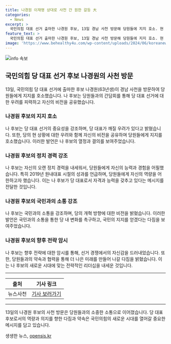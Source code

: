 ```yaml
---
title: 나경원 이재명 상대로 사천 간 원한 갈등 大
categories:
  - News
excerpt: >
  국민의힘 대표 선거 출마한 나경원 후보, 13일 경남 사천 방문해 당원들에 지지 호소. 현 상황 우려 피력하며 당 대표 선택 중요성 강조. 개혁과 균형잡힌 태도 언급하며 당원 존중과 공천혁명 강조. 3년 후 집권 경고하며 자신감 드러내고 강조. 나 후보의 오랜 정치 경력과 현역 의원 경험을 부각함. 서천호 의원의 우주항공복합도시 건설 특별법 국회 통과 적극 도움 약속. 현재 대표 선거는 한동훈, 원희룡, 나경원, 윤상현 후보가 경쟁 중.
feature_text: >
  국민의힘 대표 선거 출마한 나경원 후보, 13일 경남 사천 방문해 당원들에 지지 호소. 현 상황 우려 피력하며 당 대표 선택 중요성 강조. 개혁과 균형잡힌 태도 언급하며 당원 존중과 공천혁명 강조. 3년 후 집권 경고하며 자신감 드러내고 강조. 나 후보의 오랜 정치 경력과 현역 의원 경험을 부각함. 서천호 의원의 우주항공복합도시 건설 특별법 국회 통과 적극 도움 약속. 현재 대표 선거는 한동훈, 원희룡, 나경원, 윤상현 후보가 경쟁 중.
image: 'https://www.behealthy4u.com/wp-content/uploads/2024/06/koreanews.jpg'
---
```


<p><img src="https://www.behealthy4u.com/wp-content/uploads/2024/06/koreanews.jpg" alt="info 속보" /></p>

<h2 data-ke-size="size26">국민의힘 당 대표 선거 후보 나경원의 사천 방문</h2>

<p data-ke-size="size16">13일, 국민의힘 당 대표 선거에 출마한 후보 나경원(63년생)이 경남 사천을 방문하여 당원들에게 지지를 호소했습니다. 나 후보는 당원들과의 간담회를 통해 당 대표 선거에 대한 우려를 피력하고 자신의 비전을 공유했습니다.</p>

<h3>나경원 후보의 지지 호소</h3>

<p data-ke-size="size16">나 후보는 당 대표 선거의 중요성을 강조하며, 당 대표가 깨질 우려가 있다고 밝혔습니다. 또한, 당의 현 상황에 대한 우려와 함께 자신의 비전을 공유하며 당원들에게 지지를 호소했습니다. 이러한 발언은 나 후보의 열정과 결의를 보여주었습니다.</p>

<h3>나경원 후보의 정치 경력 강조</h3>

<p data-ke-size="size16">나 후보는 자신의 오랜 정치 경력을 내세워서, 당원들에게 자신의 능력과 경험을 어필했습니다. 특히 2019년 원내대표 시절의 성과를 언급하며, 당원들에게 자신의 역량을 어한하고자 했습니다. 이는 나 후보가 당 대표로서 자격과 능력을 갖추고 있다는 메시지를 전달한 것입니다.</p>

<h3>나경원 후보의 국민과의 소통 강조</h3>

<p data-ke-size="size16">나 후보는 국민과의 소통을 강조하며, 당의 개혁 방향에 대한 비전을 밝혔습니다. 이러한 발언은 국민과의 소통을 통한 당 내 변화를 촉구하고, 국민의 지지를 얻겠다는 다짐을 보여주었습니다.</p>

<h3>나경원 후보의 향후 전략 암시</h3>

<p data-ke-size="size16">나 후보는 향후 전략에 대한 암시를 통해, 선거 경쟁에서의 자신감을 드러내었습니다. 또한, 당원들과의 약속과 협력을 통해 더 나은 미래를 만들어 나갈 다짐을 밝혔습니다. 이는 나 후보의 새로운 시대에 맞는 전략적인 리더십을 내세운 것입니다.</p>

<hr>

<table>
    <thead>
        <tr>
            <th style="text-align: center;">출처</th>
            <th style="text-align: center;">기사 링크</th>
        </tr>
    </thead>
    <tbody>
        <tr>
            <td style="text-align: center;">뉴스사천</td>
            <td style="text-align: center;"><a href="https://news.sacheon.go.kr">기사 보러가기</a></td>
        </tr>
    </tbody>
</table>

<hr>

<p data-ke-size="size16">13일의 나경원 후보의 사천 방문은 당원들과의 소중한 소통으로 이어졌습니다. 당 대표 후보로서의 역량과 의지를 향한 다짐과 약속은 국민의힘의 새로운 시대를 열어갈 중요한 메시지를 담고 있습니다.</p>
생생한 뉴스, <a href="https://opensis.kr" rel="dofollow">opensis.kr</a>


